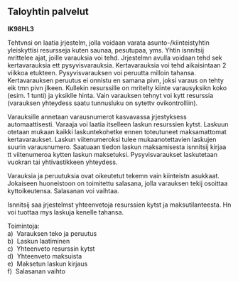 Taloyhtin palvelut
------------------

**IK98HL3**

Tehtvnsi on laatia jrjestelm, jolla voidaan varata
asunto-/kiinteistyhtin yleiskyttisi resursseja kuten saunaa, pesutupaa,
yms. Yhtin isnnitsij mrittelee ajat, joille varauksia voi tehd.
Jrjestelmn avulla voidaan tehd sek kertavarauksia ett pysyvisvarauksia.
Kertavarauksia voi tehd aikaisintaan 2 viikkoa etukteen.
Pysyvisvarauksen voi peruutta milloin tahansa. Kertavarauksen peruutus
ei onnistu en samana pivn, joksi varaus on tehty eik tmn pivn jlkeen.
Kullekin resurssille on mritelty kiinte varausyksikn koko (esim. 1
tunti) ja yksiklle hinta. Vain varauksen tehnyt voi kytt resurssia
(varauksen yhteydess saatu tunnusluku on sytettv ovikontrolliin).

Varauksille annetaan varausnumerot kasvavassa jrjestyksess
automaattisesti. Varaaja voi laatia itselleen laskun resurssien kytst.
Laskuun otetaan mukaan kaikki laskuntekohetke ennen toteutuneet
maksamattomat kertavaraukset. Laskun viitenumeroksi tulee
mukaanotettavien laskujen suurin varausnumero. Saatuaan tiedon laskun
maksamisesta isnnitsij kirjaa tt viitenumeroa kytten laskun maksetuksi.
Pysyvisvaraukset laskutetaan vuokran tai yhtivastikkeen yhteydess.

Varauksia ja peruutuksia ovat oikeutetut tekemn vain kiinteistn
asukkaat. Jokaiseen huoneistoon on toimitettu salasana, jolla varauksen
tekij osoittaa kyttoikeutensa. Salasanan voi vaihtaa.

Isnnitsij saa jrjestelmst yhteenvetoja resurssien kytst ja
maksutilanteesta. Hn voi tuottaa mys laskuja kenelle tahansa.

Toimintoja: \
a)  Varauksen teko ja peruutus \
b)  Laskun laatiminen \
c)  Yhteenveto resurssin kytst \
d)  Yhteenveto maksuista \
e)  Maksetun laskun kirjaus \
f)  Salasanan vaihto
